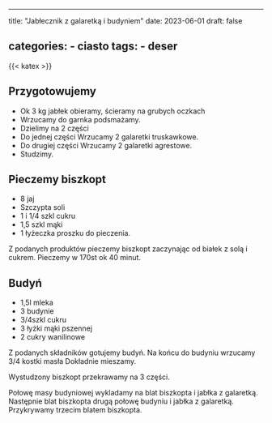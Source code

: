 

---
title: "Jabłecznik z galaretką i budyniem"
date: 2023-06-01
draft: false

categories:
    - ciasto
tags:
    - deser
---
{{< katex >}}

## Przygotowujemy

* Ok 3 kg jabłek obieramy, ścieramy na grubych oczkach
* Wrzucamy do garnka podsmażamy.
* Dzielimy na 2 części
* Do jednej części Wrzucamy 2 galaretki truskawkowe.
* Do drugiej części Wrzucamy 2 galaretki agrestowe.
* Studzimy.

## Pieczemy biszkopt

* 8 jaj
* Szczypta soli
* 1 i 1/4 szkl cukru
* 1,5 szkl mąki
* 1 łyżeczka proszku do pieczenia.

Z podanych produktów pieczemy biszkopt zaczynając od białek z solą i cukrem.
Pieczemy w 170st ok 40 minut.

## Budyń

* 1,5l mleka
* 3 budynie
* 3/4szkl cukru
* 3 łyżki mąki pszennej
* 2 cukry wanilinowe

Z podanych składników gotujemy budyń.
Na końcu do budyniu wrzucamy 3/4 kostki masła
Dokładnie mieszamy.

Wystudzony biszkopt przekrawamy na 3 części.

Połowę masy budyniowej wykladamy na blat biszkopta i jabłka z galaretką.
Następnie blat biszkopta drugą połowę budyniu i jabłka z galaretką.
Przykrywamy trzecim blatem biszkopta.
